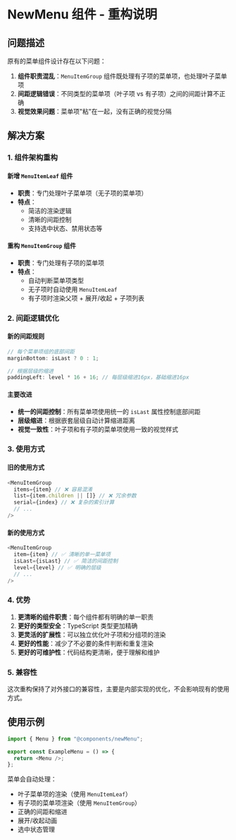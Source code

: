 # NewMenu 组件 - 重构说明

## 问题描述

原有的菜单组件设计存在以下问题：

1. **组件职责混乱**：`MenuItemGroup` 组件既处理有子项的菜单项，也处理叶子菜单项
2. **间距逻辑错误**：不同类型的菜单项（叶子项 vs 有子项）之间的间距计算不正确
3. **视觉效果问题**：菜单项"粘"在一起，没有正确的视觉分隔

## 解决方案

### 1. 组件架构重构

#### 新增 `MenuItemLeaf` 组件

- **职责**：专门处理叶子菜单项（无子项的菜单项）
- **特点**：
  - 简洁的渲染逻辑
  - 清晰的间距控制
  - 支持选中状态、禁用状态等

#### 重构 `MenuItemGroup` 组件

- **职责**：专门处理有子项的菜单项
- **特点**：
  - 自动判断菜单项类型
  - 无子项时自动使用 `MenuItemLeaf`
  - 有子项时渲染父项 + 展开/收起 + 子项列表

### 2. 间距逻辑优化

#### 新的间距规则

```typescript
// 每个菜单项组的底部间距
marginBottom: isLast ? 0 : 1;

// 根据层级的缩进
paddingLeft: level * 16 + 16; // 每层级缩进16px，基础缩进16px
```

#### 主要改进

- **统一的间距控制**：所有菜单项使用统一的 `isLast` 属性控制底部间距
- **层级缩进**：根据嵌套层级自动计算缩进距离
- **视觉一致性**：叶子项和有子项的菜单项使用一致的视觉样式

### 3. 使用方式

#### 旧的使用方式

```typescript
<MenuItemGroup
  items={item} // ❌ 容易混淆
  list={item.children || []} // ❌ 冗余参数
  serial={index} // ❌ 复杂的索引计算
  // ...
/>
```

#### 新的使用方式

```typescript
<MenuItemGroup
  item={item} // ✅ 清晰的单一菜单项
  isLast={isLast} // ✅ 简洁的间距控制
  level={level} // ✅ 明确的层级
  // ...
/>
```

### 4. 优势

1. **更清晰的组件职责**：每个组件都有明确的单一职责
2. **更好的类型安全**：TypeScript 类型更加精确
3. **更灵活的扩展性**：可以独立优化叶子项和分组项的渲染
4. **更好的性能**：减少了不必要的条件判断和重复渲染
5. **更好的可维护性**：代码结构更清晰，便于理解和维护

### 5. 兼容性

这次重构保持了对外接口的兼容性，主要是内部实现的优化，不会影响现有的使用方式。

## 使用示例

```typescript
import { Menu } from "@components/newMenu";

export const ExampleMenu = () => {
  return <Menu />;
};
```

菜单会自动处理：

- 叶子菜单项的渲染（使用 `MenuItemLeaf`）
- 有子项的菜单项渲染（使用 `MenuItemGroup`）
- 正确的间距和缩进
- 展开/收起动画
- 选中状态管理
